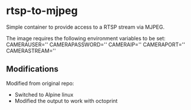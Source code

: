 # rtsp-to-mjpeg
Simple container to provide access to a RTSP stream via MJPEG.

The image requires the following environment variables to be set:
CAMERAUSER=''
CAMERAPASSWORD=''
CAMERAIP=''
CAMERAPORT=''
CAMERASTREAM=''

## Modifications

Modified from original repo:

- Switched to Alpine linux
- Modified the output to work with octoprint
